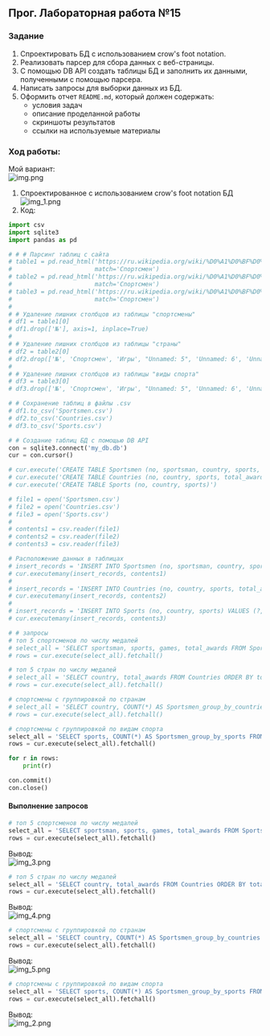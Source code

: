 ## Прог. Лабораторная работа №15

### Задание
1. Спроектировать БД с использованием crow's foot notation.
2. Реализовать парсер для сбора данных с веб-страницы.
3. С помощью DB API создать таблицы БД и заполнить их данными, полученными с помощью парсера.
4. Написать запросы для выборки данных из БД.
5. Оформить отчет ```README.md```, который должен содержать:
    - условия задач
    - описание проделанной работы
    - скриншоты результатов
    - ссылки на используемые материалы

### Ход работы:
Мой вариант:    
![img.png](img.png)

1. Спроектированное с использованием crow's foot notation БД    
![img_1.png](img_1.png)
2. Код:   
```Python
import csv
import sqlite3
import pandas as pd

# # # Парсинг таблиц с сайта
# table1 = pd.read_html('https://ru.wikipedia.org/wiki/%D0%A1%D0%BF%D0%B8%D1%81%D0%BE%D0%BA_%D0%BC%D0%BD%D0%BE%D0%B3%D0%BE%D0%BA%D1%80%D0%B0%D1%82%D0%BD%D1%8B%D1%85_%D1%87%D0%B5%D0%BC%D0%BF%D0%B8%D0%BE%D0%BD%D0%BE%D0%B2_%D0%9E%D0%BB%D0%B8%D0%BC%D0%BF%D0%B8%D0%B9%D1%81%D0%BA%D0%B8%D1%85_%D0%B8%D0%B3%D1%80',
#                       match='Спортсмен')
# table2 = pd.read_html('https://ru.wikipedia.org/wiki/%D0%A1%D0%BF%D0%B8%D1%81%D0%BE%D0%BA_%D0%BC%D0%BD%D0%BE%D0%B3%D0%BE%D0%BA%D1%80%D0%B0%D1%82%D0%BD%D1%8B%D1%85_%D1%87%D0%B5%D0%BC%D0%BF%D0%B8%D0%BE%D0%BD%D0%BE%D0%B2_%D0%9E%D0%BB%D0%B8%D0%BC%D0%BF%D0%B8%D0%B9%D1%81%D0%BA%D0%B8%D1%85_%D0%B8%D0%B3%D1%80',
#                       match='Спортсмен')
# table3 = pd.read_html('https://ru.wikipedia.org/wiki/%D0%A1%D0%BF%D0%B8%D1%81%D0%BE%D0%BA_%D0%BC%D0%BD%D0%BE%D0%B3%D0%BE%D0%BA%D1%80%D0%B0%D1%82%D0%BD%D1%8B%D1%85_%D1%87%D0%B5%D0%BC%D0%BF%D0%B8%D0%BE%D0%BD%D0%BE%D0%B2_%D0%9E%D0%BB%D0%B8%D0%BC%D0%BF%D0%B8%D0%B9%D1%81%D0%BA%D0%B8%D1%85_%D0%B8%D0%B3%D1%80',
#                       match='Спортсмен')
#
# # Удаление лишних столбцов из таблицы "спортсмены"
# df1 = table1[0]
# df1.drop(['№'], axis=1, inplace=True)
#
# # Удаление лишних столбцов из таблицы "страны"
# df2 = table2[0]
# df2.drop(['№', 'Спортсмен', 'Игры', "Unnamed: 5", 'Unnamed: 6', 'Unnamed: 7'], axis=1, inplace=True)
#
# # Удаление лишних столбцов из таблицы "виды спорта"
# df3 = table3[0]
# df3.drop(['№', 'Спортсмен', 'Игры', "Unnamed: 5", 'Unnamed: 6', 'Unnamed: 7', 'Всего'], axis=1, inplace=True)

# # Сохранение таблиц в файлы .csv
# df1.to_csv('Sportsmen.csv')
# df2.to_csv('Countries.csv')
# df3.to_csv('Sports.csv')

# # Создание таблиц БД с помощью DB API
con = sqlite3.connect('my_db.db')
cur = con.cursor()

# cur.execute('CREATE TABLE Sportsmen (no, sportsman, country, sports, games, first_place REAL, second_place, third_place REAL, total_awards REAL)')
# cur.execute('CREATE TABLE Countries (no, country, sports, total_awards REAL)')
# cur.execute('CREATE TABLE Sports (no, country, sports)')

# file1 = open('Sportsmen.csv')
# file2 = open('Countries.csv')
# file3 = open('Sports.csv')
#
# contents1 = csv.reader(file1)
# contents2 = csv.reader(file2)
# contents3 = csv.reader(file3)

# Расположение данных в таблицах
# insert_records = 'INSERT INTO Sportsmen (no, sportsman, country, sports, games, first_place, second_place, third_place, total_awards) VALUES (?, ?, ?, ?, ?, ?, ?, ?, ?)'
# cur.executemany(insert_records, contents1)
#
# insert_records = 'INSERT INTO Countries (no, country, sports, total_awards) VALUES (?, ?, ?, ?)'
# cur.executemany(insert_records, contents2)
#
# insert_records = 'INSERT INTO Sports (no, country, sports) VALUES (?, ?, ?)'
# cur.executemany(insert_records, contents3)

# # запросы
# топ 5 спортсменов по числу медалей
# select_all = 'SELECT sportsman, sports, games, total_awards FROM Sportsmen ORDER BY total_awards DESC LIMIT 5'
# rows = cur.execute(select_all).fetchall()

# топ 5 стран по числу медалей
# select_all = 'SELECT country, total_awards FROM Countries ORDER BY total_awards DESC LIMIT 5'
# rows = cur.execute(select_all).fetchall()

# спортсмены с группировкой по странам
# select_all = 'SELECT country, COUNT(*) AS Sportsmen_group_by_countries FROM Sportsmen GROUP BY country'
# rows = cur.execute(select_all).fetchall()

# спортсмены с группировкой по видам спорта
select_all = 'SELECT sports, COUNT(*) AS Sportsmen_group_by_sports FROM Sportsmen GROUP BY sports'
rows = cur.execute(select_all).fetchall()

for r in rows:
    print(r)

con.commit()
con.close()
```

#### Выполнение запросов
```Python
# топ 5 спортсменов по числу медалей
select_all = 'SELECT sportsman, sports, games, total_awards FROM Sportsmen ORDER BY total_awards DESC LIMIT 5'
rows = cur.execute(select_all).fetchall()
```  

Вывод:    
![img_3.png](img_3.png)

```Python
# топ 5 стран по числу медалей
select_all = 'SELECT country, total_awards FROM Countries ORDER BY total_awards DESC LIMIT 5'
rows = cur.execute(select_all).fetchall()
```

Вывод:    
![img_4.png](img_4.png)

```Python
# спортсмены с группировкой по странам
select_all = 'SELECT country, COUNT(*) AS Sportsmen_group_by_countries FROM Sportsmen GROUP BY country'
rows = cur.execute(select_all).fetchall()
```

Вывод:    
![img_5.png](img_5.png)

```Python
# спортсмены с группировкой по видам спорта
select_all = 'SELECT sports, COUNT(*) AS Sportsmen_group_by_sports FROM Sportsmen GROUP BY sports'
rows = cur.execute(select_all).fetchall()
```

Вывод:    
![img_2.png](img_2.png)

